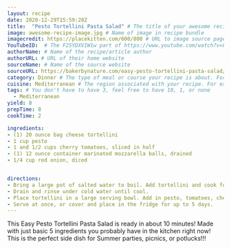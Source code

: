 ```yaml
---
layout: recipe
date: 2020-12-29T15:59:28Z
title:  "Pesto Tortellini Pasta Salad" # The title of your awesome recipe
image: awesome-recipe-image.jpg # Name of image in recipe bundle
imagecredit: https://placekitten.com/600/800 # URL to image source page, website, or creator
YouTubeID:  # The F2SYDXV1W1w part of https://www.youtube.com/watch?v=F2SYDXV1W1w
authorName: # Name of the recipe/article author
authorURL: # URL of their home website
sourceName: # Name of the source website
sourceURL: https://bakerbynature.com/easy-pesto-tortellini-pasta-salad/
category: Dinner # The type of meal or course your recipe is about. For example: "dinner", "entree", or "dessert".
cuisine: Mediterranean # The region associated with your recipe. For example, "French", Mediterranean", or "American".
tags: # You don't have to have 3, feel free to have 10, 1, or none
  - Mediterranean
yield: 8
prepTime: 8
cookTime: 2

ingredients:
- (1) 20 ounce bag cheese tortellini
- 1 cup pesto
- 1 and 1/2 cups cherry tomatoes, sliced in half 
- (1) 12 ounce container marinated mozzarella balls, drained 
- 1/4 cup red onion, diced 


directions:
- Bring a large pot of salted water to boil. Add tortellini and cook for 1 and 1/2 minutes. Do not over cook! 
- Drain and rinse under cold water until cool. 
- Place tortellini in a large serving bowl. Add in pesto, tomatoes, cheese, and onion. Toss well to coat. 
- Serve at once, or cover and place in the fridge for up to 5 days.
---
```


This Easy Pesto Tortellini Pasta Salad is ready in about 10 minutes! Made with just basic 5 ingredients you probably have in the kitchen right now! This is the perfect side dish for Summer parties, picnics, or potlucks!!!